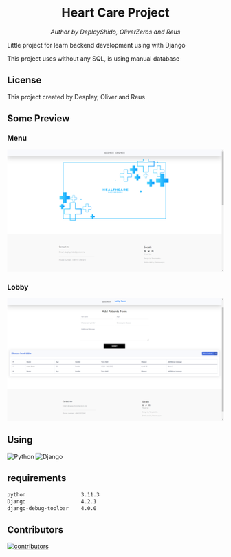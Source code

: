 <div align="center">

# Heart Care Project
*Author by DeplayShido, OliverZeros and Reus*
</div>

Little project for learn backend development using with Django

This project uses without any SQL, is using manual database

## License
This project created by Desplay, Oliver and Reus

## Some Preview

### Menu
![](./Images/menu.png)

### Lobby
![](./Images/lobby.png)

## Using
![Python](https://img.shields.io/badge/Python-FFD43B?style=for-the-badge&logo=python&logoColor=blue)
![Django](https://img.shields.io/badge/Django-092E20?style=for-the-badge&logo=django&logoColor=green)

## requirements
```
python                  3.11.3
Django                  4.2.1  
django-debug-toolbar    4.0.0  
```

## Contributors
[![contributors](https://contributors-img.web.app/image?repo=desplay/heart-care-project)](https://github.com/Desplay/heart-care-project/graphs/contributors)